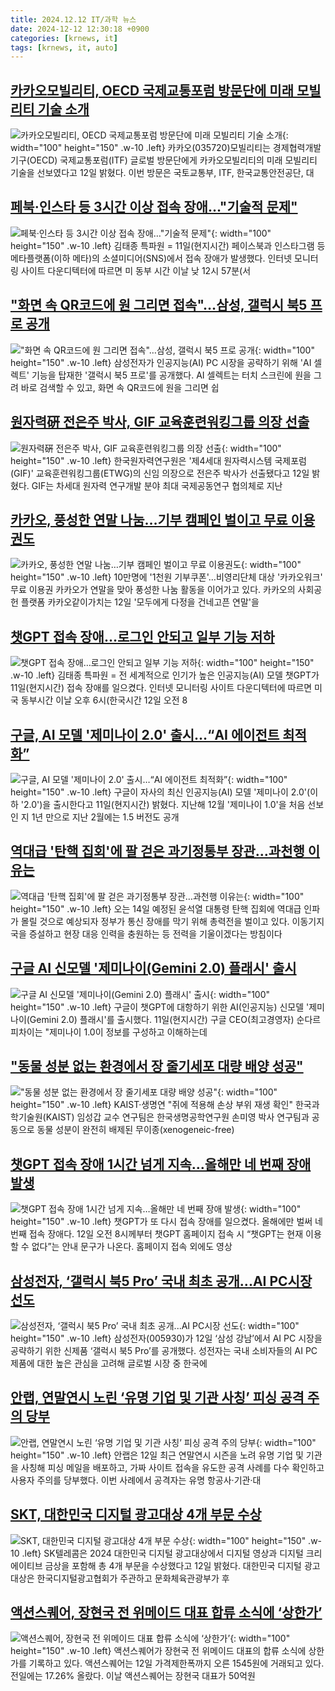 ```yaml
---
title: 2024.12.12 IT/과학 뉴스
date: 2024-12-12 12:30:18 +0900
categories: [krnews, it]
tags: [krnews, it, auto]
---
```

## [카카오모빌리티, OECD 국제교통포럼 방문단에 미래 모빌리티 기술 소개](https://n.news.naver.com/mnews/article/011/0004426782)

![카카오모빌리티, OECD 국제교통포럼 방문단에 미래 모빌리티 기술 소개](https://mimgnews.pstatic.net/image/origin/011/2024/12/12/4426782.jpg?type=nf220_150){: width="100" height="150" .w-10 .left}
카카오(035720)모빌리티는 경제협력개발기구(OECD) 국제교통포럼(ITF) 글로벌 방문단에게 카카오모빌리티의 미래 모빌리티 기술을 선보였다고 12일 밝혔다. 이번 방문은 국토교통부, ITF, 한국교통안전공단, 대

## [페북·인스타 등 3시간 이상 접속 장애…"기술적 문제"](https://n.news.naver.com/mnews/article/001/0015100591)

![페북·인스타 등 3시간 이상 접속 장애…"기술적 문제"](https://mimgnews.pstatic.net/image/origin/001/2024/12/12/15100591.jpg?type=nf220_150){: width="100" height="150" .w-10 .left}
김태종 특파원 = 11일(현지시간) 페이스북과 인스타그램 등 메타플랫폼(이하 메타)의 소셜미디어(SNS)에서 접속 장애가 발생했다. 인터넷 모니터링 사이트 다운디텍터에 따르면 미 동부 시간 이날 낮 12시 57분(서

## ["화면 속 QR코드에 원 그리면 접속"…삼성, 갤럭시 북5 프로 공개](https://n.news.naver.com/mnews/article/277/0005515965)

!["화면 속 QR코드에 원 그리면 접속"…삼성, 갤럭시 북5 프로 공개](https://mimgnews.pstatic.net/image/origin/277/2024/12/12/5515965.jpg?type=nf220_150){: width="100" height="150" .w-10 .left}
삼성전자가 인공지능(AI) PC 시장을 공략하기 위해 'AI 셀렉트' 기능을 탑재한 '갤럭시 북5 프로'를 공개했다. AI 셀렉트는 터치 스크린에 원을 그려 바로 검색할 수 있고, 화면 속 QR코드에 원을 그리면 쉽

## [원자력硏 전은주 박사, GIF 교육훈련워킹그룹 의장 선출](https://n.news.naver.com/mnews/article/003/0012957422)

![원자력硏 전은주 박사, GIF 교육훈련워킹그룹 의장 선출](https://mimgnews.pstatic.net/image/origin/003/2024/12/12/12957422.jpg?type=nf220_150){: width="100" height="150" .w-10 .left}
한국원자력연구원은 '제4세대 원자력시스템 국제포럼(GIF)' 교육훈련워킹그룹(ETWG)의 신임 의장으로 전은주 박사가 선출됐다고 12일 밝혔다. GIF는 차세대 원자력 연구개발 분야 최대 국제공동연구 협의체로 지난

## [카카오, 풍성한 연말 나눔…기부 캠페인 벌이고 무료 이용권도](https://n.news.naver.com/mnews/article/001/0015101049)

![카카오, 풍성한 연말 나눔…기부 캠페인 벌이고 무료 이용권도](https://mimgnews.pstatic.net/image/origin/001/2024/12/12/15101049.jpg?type=nf220_150){: width="100" height="150" .w-10 .left}
10만명에 '1천원 기부쿠폰'…비영리단체 대상 '카카오워크' 무료 이용권 카카오가 연말을 맞아 풍성한 나눔 활동을 이어가고 있다. 카카오의 사회공헌 플랫폼 카카오같이가치는 12일 '모두에게 다정을 건네고픈 연말'을

## [챗GPT 접속 장애…로그인 안되고 일부 기능 저하](https://n.news.naver.com/mnews/article/001/0015100867)

![챗GPT 접속 장애…로그인 안되고 일부 기능 저하](https://mimgnews.pstatic.net/image/origin/001/2024/12/12/15100867.jpg?type=nf220_150){: width="100" height="150" .w-10 .left}
김태종 특파원 = 전 세계적으로 인기가 높은 인공지능(AI) 모델 챗GPT가 11일(현지시간) 접속 장애를 일으켰다. 인터넷 모니터링 사이트 다운디텍터에 따르면 미국 동부시간 이날 오후 6시(한국시간 12일 오전 8

## [구글, AI 모델 '제미나이 2.0' 출시…“AI 에이전트 최적화”](https://n.news.naver.com/mnews/article/030/0003266924)

![구글, AI 모델 '제미나이 2.0' 출시…“AI 에이전트 최적화”](https://mimgnews.pstatic.net/image/origin/030/2024/12/12/3266924.jpg?type=nf220_150){: width="100" height="150" .w-10 .left}
구글이 자사의 최신 인공지능(AI) 모델 '제미나이 2.0'(이하 '2.0')을 출시한다고 11일(현지시간) 밝혔다. 지난해 12월 '제미나이 1.0'을 처음 선보인 지 1년 만으로 지난 2월에는 1.5 버전도 공개

## [역대급 '탄핵 집회'에 팔 걷은 과기정통부 장관…과천행 이유는](https://n.news.naver.com/mnews/article/015/0005069168)

![역대급 '탄핵 집회'에 팔 걷은 과기정통부 장관…과천행 이유는](https://mimgnews.pstatic.net/image/origin/015/2024/12/12/5069168.jpg?type=nf220_150){: width="100" height="150" .w-10 .left}
오는 14일 예정된 윤석열 대통령 탄핵 집회에 역대급 인파가 몰릴 것으로 예상되자 정부가 통신 장애를 막기 위해 총력전을 벌이고 있다. 이동기지국을 증설하고 현장 대응 인력을 충원하는 등 전력을 기울이겠다는 방침이다

## [구글 AI 신모델 '제미나이(Gemini 2.0) 플래시' 출시](https://n.news.naver.com/mnews/article/008/0005127269)

![구글 AI 신모델 '제미나이(Gemini 2.0) 플래시' 출시](https://mimgnews.pstatic.net/image/origin/008/2024/12/12/5127269.jpg?type=nf220_150){: width="100" height="150" .w-10 .left}
구글이 챗GPT에 대항하기 위한 AI(인공지능) 신모델 '제미나이(Gemini 2.0) 플래시'를 출시했다. 11일(현지시간) 구글 CEO(최고경영자) 순다르 피차이는 "제미나이 1.0이 정보를 구성하고 이해하는데

## ["동물 성분 없는 환경에서 장 줄기세포 대량 배양 성공"](https://n.news.naver.com/mnews/article/001/0015101224)

!["동물 성분 없는 환경에서 장 줄기세포 대량 배양 성공"](https://mimgnews.pstatic.net/image/origin/001/2024/12/12/15101224.jpg?type=nf220_150){: width="100" height="150" .w-10 .left}
KAIST·생명연 "쥐에 적용해 손상 부위 재생 확인" 한국과학기술원(KAIST) 임성갑 교수 연구팀은 한국생명공학연구원 손미영 박사 연구팀과 공동으로 동물 성분이 완전히 배제된 무이종(xenogeneic-free)

## [챗GPT 접속 장애 1시간 넘게 지속…올해만 네 번째 장애 발생](https://n.news.naver.com/mnews/article/030/0003266998)

![챗GPT 접속 장애 1시간 넘게 지속…올해만 네 번째 장애 발생](https://mimgnews.pstatic.net/image/origin/030/2024/12/12/3266998.jpg?type=nf220_150){: width="100" height="150" .w-10 .left}
챗GPT가 또 다시 접속 장애를 일으켰다. 올해에만 벌써 네 번째 접속 장애다. 12일 오전 8시께부터 챗GPT 홈페이지 접속 시 “챗GPT는 현재 이용할 수 없다”는 안내 문구가 나온다. 홈페이지 접속 외에도 영상

## [삼성전자, ‘갤럭시 북5 Pro’ 국내 최초 공개...AI PC시장 선도](https://n.news.naver.com/mnews/article/018/0005904540)

![삼성전자, ‘갤럭시 북5 Pro’ 국내 최초 공개...AI PC시장 선도](https://mimgnews.pstatic.net/image/origin/018/2024/12/12/5904540.jpg?type=nf220_150){: width="100" height="150" .w-10 .left}
삼성전자(005930)가 12일 ‘삼성 강남’에서 AI PC 시장을 공략하기 위한 신제품 ‘갤럭시 북5 Pro’를 공개했다. 성전자는 국내 소비자들의 AI PC 제품에 대한 높은 관심을 고려해 글로벌 시장 중 한국에

## [안랩, 연말연시 노린 ‘유명 기업 및 기관 사칭’ 피싱 공격 주의 당부](https://n.news.naver.com/mnews/article/366/0001039443)

![안랩, 연말연시 노린 ‘유명 기업 및 기관 사칭’ 피싱 공격 주의 당부](https://mimgnews.pstatic.net/image/origin/366/2024/12/12/1039443.jpg?type=nf220_150){: width="100" height="150" .w-10 .left}
안랩은 12일 최근 연말연시 시즌을 노려 유명 기업 및 기관을 사칭해 피싱 메일을 배포하고, 가짜 사이트 접속을 유도한 공격 사례를 다수 확인하고 사용자 주의를 당부했다. 이번 사례에서 공격자는 유명 항공사·기관·대

## [SKT, 대한민국 디지털 광고대상 4개 부문 수상](https://n.news.naver.com/mnews/article/029/0002922259)

![SKT, 대한민국 디지털 광고대상 4개 부문 수상](https://mimgnews.pstatic.net/image/origin/029/2024/12/12/2922259.jpg?type=nf220_150){: width="100" height="150" .w-10 .left}
SK텔레콤은 2024 대한민국 디지털 광고대상에서 디지털 영상과 디지털 크리에이티브 금상을 포함해 총 4개 부문을 수상했다고 12일 밝혔다. 대한민국 디지털 광고대상은 한국디지털광고협회가 주관하고 문화체육관광부가 후

## [액션스퀘어, 장현국 전 위메이드 대표 합류 소식에 ‘상한가’](https://n.news.naver.com/mnews/article/009/0005412370)

![액션스퀘어, 장현국 전 위메이드 대표 합류 소식에 ‘상한가’](https://mimgnews.pstatic.net/image/origin/009/2024/12/12/5412370.jpg?type=nf220_150){: width="100" height="150" .w-10 .left}
액션스퀘어가 장현국 전 위메이드 대표의 합류 소식에 상한가를 기록하고 있다. 액션스퀘어는 12일 가격제한폭까지 오른 1545원에 거래되고 있다. 전일에는 17.26% 올랐다. 이날 액션스퀘어는 장현국 대표가 50억원

